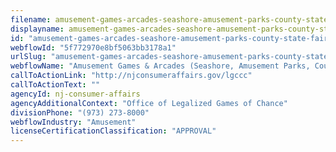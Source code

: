 ```yaml
---
filename: amusement-games-arcades-seashore-amusement-parks-county-state-fairs
displayname: amusement-games-arcades-seashore-amusement-parks-county-state-fairs
id: "amusement-games-arcades-seashore-amusement-parks-county-state-fairs"
webflowId: "5f772970e8bf5063bb3178a1"
urlSlug: "amusement-games-arcades-seashore-amusement-parks-county-state-fairs"
webflowName: "Amusement Games & Arcades (Seashore, Amusement Parks, County & State Fairs)"
callToActionLink: "http://njconsumeraffairs.gov/lgccc"
callToActionText: ""
agencyId: nj-consumer-affairs
agencyAdditionalContext: "Office of Legalized Games of Chance"
divisionPhone: "(973) 273-8000"
webflowIndustry: "Amusement"
licenseCertificationClassification: "APPROVAL"
---
```

